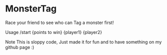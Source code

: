 # MonsterTag
Race your friend to see who can Tag a monster first!

Usage
/start {points to win} {player1} {player2}

Note
This is sloppy code, Just made it for fun and to have something on my github page :)
